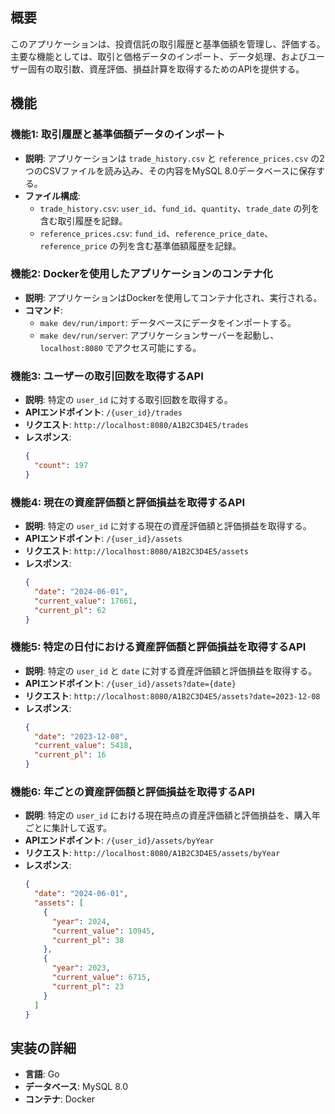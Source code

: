 ## 概要

このアプリケーションは、投資信託の取引履歴と基準価額を管理し、評価する。主要な機能としては、取引と価格データのインポート、データ処理、およびユーザー固有の取引数、資産評価、損益計算を取得するためのAPIを提供する。

## 機能

### 機能1: 取引履歴と基準価額データのインポート
- **説明**: アプリケーションは `trade_history.csv` と `reference_prices.csv` の2つのCSVファイルを読み込み、その内容をMySQL 8.0データベースに保存する。
- **ファイル構成**:
  - `trade_history.csv`: `user_id`、`fund_id`、`quantity`、`trade_date` の列を含む取引履歴を記録。
  - `reference_prices.csv`: `fund_id`、`reference_price_date`、`reference_price` の列を含む基準価額履歴を記録。

### 機能2: Dockerを使用したアプリケーションのコンテナ化
- **説明**: アプリケーションはDockerを使用してコンテナ化され、実行される。
- **コマンド**:
  - `make dev/run/import`: データベースにデータをインポートする。
  - `make dev/run/server`: アプリケーションサーバーを起動し、`localhost:8080` でアクセス可能にする。

### 機能3: ユーザーの取引回数を取得するAPI
- **説明**: 特定の `user_id` に対する取引回数を取得する。
- **APIエンドポイント**: `/{user_id}/trades`
- **リクエスト**: `http://localhost:8080/A1B2C3D4E5/trades`　
- **レスポンス**:
  ```json
  { 
    "count": 197 
  }
  ```

### 機能4: 現在の資産評価額と評価損益を取得するAPI
- **説明**: 特定の `user_id` に対する現在の資産評価額と評価損益を取得する。
- **APIエンドポイント**: `/{user_id}/assets`
- **リクエスト**: `http://localhost:8080/A1B2C3D4E5/assets`　
- **レスポンス**:
  ```json
  { 
    "date": "2024-06-01", 
    "current_value": 17661, 
    "current_pl": 62 
  }
  ```

### 機能5: 特定の日付における資産評価額と評価損益を取得するAPI
- **説明**: 特定の `user_id` と `date` に対する資産評価額と評価損益を取得する。
- **APIエンドポイント**: `/{user_id}/assets?date={date}`
- **リクエスト**: `http://localhost:8080/A1B2C3D4E5/assets?date=2023-12-08`　
- **レスポンス**:
  ```json
  {
    "date": "2023-12-08",
    "current_value": 5418,
    "current_pl": 16
  }
  ```

### 機能6: 年ごとの資産評価額と評価損益を取得するAPI
- **説明**: 特定の `user_id` における現在時点の資産評価額と評価損益を、購入年ごとに集計して返す。
- **APIエンドポイント**: `/{user_id}/assets/byYear`
- **リクエスト**: `http://localhost:8080/A1B2C3D4E5/assets/byYear`
- **レスポンス**:
  ```json
  { 
    "date": "2024-06-01", 
    "assets": [ 
      { 
        "year": 2024, 
        "current_value": 10945, 
        "current_pl": 38 
      }, 
      { 
        "year": 2023, 
        "current_value": 6715, 
        "current_pl": 23 
      }
    ] 
  }
  ```

## 実装の詳細

- **言語**: Go
- **データベース**: MySQL 8.0
- **コンテナ**: Docker